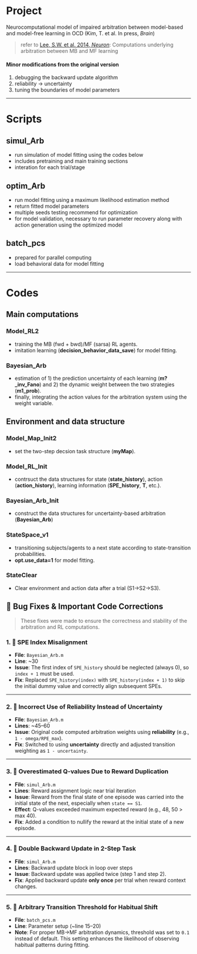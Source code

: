 # Project
Neurocomputational model of impaired arbitration between model-based and model-free learning in OCD (Kim, T. et al. In press, *Brain*)

> refer to [Lee, S.W. et al. 2014, *Neuron*](https://doi.org/10.1016/j.neuron.2013.11.028):
Computations underlying arbitration between MB and MF learning

#### Minor modifications from the original version
1. debugging the backward update algorithm
2. reliability -> uncertainty
3. tuning the boundaries of model parameters


---
# Scripts
## simul_Arb
- run simulation of model fitting using the codes below
- includes pretraining and main training sections
- interation for each trial/stage

## optim_Arb
- run model fitting using a maximum likelihood estimation method
- return fitted model parameters
- multiple seeds testing recommend for optimization
- for model validation, necessary to run parameter recovery along with action generation using the optimized model

## batch_pcs
- prepared for parallel computing
- load behavioral data for model fitting

---
# Codes
## Main computations
### Model_RL2
- training the MB (fwd + bwd)/MF (sarsa) RL agents.
- imitation learning (**decision_behavior_data_save**) for model fitting.

### Bayesian_Arb
- estimation of 1) the prediction uncertainty of each learning (**m?_inv_Fano**) and 2) the dynamic weight between the two strategies (**m1_prob**).
- finally, integrating the action values for the arbitration system using the weight variable.

## Environment and data structure
### Model_Map_Init2
- set the two-step decsion task structure (**myMap**).

### Model_RL_Init
- contrsuct the data structures for state (**state_history**), action (**action_history**),
learning information (**SPE_history**, **T**, etc.).

### Bayesian_Arb_Init
- construct the data structures for uncertainty-based arbitration (**Bayesian_Arb**)

### StateSpace_v1
- transitioning subjects/agents to a next state according to state-transition probabilities.
- **opt.use_data=1** for model fitting.

### StateClear
- Clear environment and action data after a trial (S1->S2->S3).





## 🔧 Bug Fixes & Important Code Corrections

> These fixes were made to ensure the correctness and stability of the arbitration and RL computations.

### 1. 🐞 SPE Index Misalignment
- **File**: `Bayesian_Arb.m`
- **Line**: ~30  
- **Issue**: The first index of `SPE_history` should be neglected (always 0), so `index + 1` must be used.  
- **Fix**: Replaced `SPE_history(index)` with `SPE_history(index + 1)` to skip the initial dummy value and correctly align subsequent SPEs.

---

### 2. 🐞 Incorrect Use of Reliability Instead of Uncertainty
- **File**: `Bayesian_Arb.m`
- **Lines**: ~45–60  
- **Issue**: Original code computed arbitration weights using **reliability** (e.g., `1 - omega/RPE_max`).  
- **Fix**: Switched to using **uncertainty** directly and adjusted transition weighting as `1 - uncertainty`.

---

### 3. 🐞 Overestimated Q-values Due to Reward Duplication
- **File**: `simul_Arb.m`
- **Lines**: Reward assignment logic near trial iteration  
- **Issue**: Reward from the final state of one episode was carried into the initial state of the next, especially when `state == S1`.  
- **Effect**: Q-values exceeded maximum expected reward (e.g., 48, 50 > max 40).  
- **Fix**: Added a condition to nullify the reward at the initial state of a new episode.

---

### 4. 🐞 Double Backward Update in 2-Step Task
- **File**: `simul_Arb.m`
- **Lines**: Backward update block in loop over steps  
- **Issue**: Backward update was applied twice (step 1 and step 2).  
- **Fix**: Applied backward update **only once** per trial when reward context changes.

---

### 5. 🐞 Arbitrary Transition Threshold for Habitual Shift
- **File**: `batch_pcs.m`
- **Line**: Parameter setup (~line 15–20)  
- **Note**: For proper MB→MF arbitration dynamics, threshold was set to `0.1` instead of default. This setting enhances the likelihood of observing habitual patterns during fitting.
